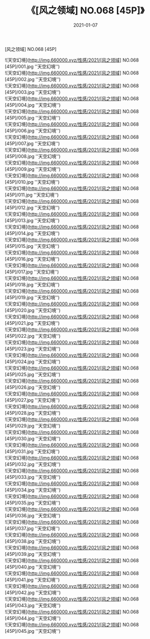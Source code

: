 ﻿---
layout: post
title:  《[风之领域] NO.068 [45P]》
date:   2021-01-07
img: http://img.660000.xyz/性感/2021/[风之领域] NO.068 [45P]/000.jpg
categories: [美女, 性感, 泳衣]
---

[风之领域] NO.068 [45P]



![天空幻境](http://img.660000.xyz/性感/2021/[风之领域] NO.068 [45P]/001.jpg ''天空幻境'') <br>
![天空幻境](http://img.660000.xyz/性感/2021/[风之领域] NO.068 [45P]/002.jpg ''天空幻境'') <br>
![天空幻境](http://img.660000.xyz/性感/2021/[风之领域] NO.068 [45P]/003.jpg ''天空幻境'') <br>
![天空幻境](http://img.660000.xyz/性感/2021/[风之领域] NO.068 [45P]/004.jpg ''天空幻境'') <br>
![天空幻境](http://img.660000.xyz/性感/2021/[风之领域] NO.068 [45P]/005.jpg ''天空幻境'') <br>
![天空幻境](http://img.660000.xyz/性感/2021/[风之领域] NO.068 [45P]/006.jpg ''天空幻境'') <br>
![天空幻境](http://img.660000.xyz/性感/2021/[风之领域] NO.068 [45P]/007.jpg ''天空幻境'') <br>
![天空幻境](http://img.660000.xyz/性感/2021/[风之领域] NO.068 [45P]/008.jpg ''天空幻境'') <br>
![天空幻境](http://img.660000.xyz/性感/2021/[风之领域] NO.068 [45P]/009.jpg ''天空幻境'') <br>
![天空幻境](http://img.660000.xyz/性感/2021/[风之领域] NO.068 [45P]/010.jpg ''天空幻境'') <br>
![天空幻境](http://img.660000.xyz/性感/2021/[风之领域] NO.068 [45P]/011.jpg ''天空幻境'') <br>
![天空幻境](http://img.660000.xyz/性感/2021/[风之领域] NO.068 [45P]/012.jpg ''天空幻境'') <br>
![天空幻境](http://img.660000.xyz/性感/2021/[风之领域] NO.068 [45P]/013.jpg ''天空幻境'') <br>
![天空幻境](http://img.660000.xyz/性感/2021/[风之领域] NO.068 [45P]/014.jpg ''天空幻境'') <br>
![天空幻境](http://img.660000.xyz/性感/2021/[风之领域] NO.068 [45P]/015.jpg ''天空幻境'') <br>
![天空幻境](http://img.660000.xyz/性感/2021/[风之领域] NO.068 [45P]/016.jpg ''天空幻境'') <br>
![天空幻境](http://img.660000.xyz/性感/2021/[风之领域] NO.068 [45P]/017.jpg ''天空幻境'') <br>
![天空幻境](http://img.660000.xyz/性感/2021/[风之领域] NO.068 [45P]/018.jpg ''天空幻境'') <br>
![天空幻境](http://img.660000.xyz/性感/2021/[风之领域] NO.068 [45P]/019.jpg ''天空幻境'') <br>
![天空幻境](http://img.660000.xyz/性感/2021/[风之领域] NO.068 [45P]/020.jpg ''天空幻境'') <br>
![天空幻境](http://img.660000.xyz/性感/2021/[风之领域] NO.068 [45P]/021.jpg ''天空幻境'') <br>
![天空幻境](http://img.660000.xyz/性感/2021/[风之领域] NO.068 [45P]/022.jpg ''天空幻境'') <br>
![天空幻境](http://img.660000.xyz/性感/2021/[风之领域] NO.068 [45P]/023.jpg ''天空幻境'') <br>
![天空幻境](http://img.660000.xyz/性感/2021/[风之领域] NO.068 [45P]/024.jpg ''天空幻境'') <br>
![天空幻境](http://img.660000.xyz/性感/2021/[风之领域] NO.068 [45P]/025.jpg ''天空幻境'') <br>
![天空幻境](http://img.660000.xyz/性感/2021/[风之领域] NO.068 [45P]/026.jpg ''天空幻境'') <br>
![天空幻境](http://img.660000.xyz/性感/2021/[风之领域] NO.068 [45P]/027.jpg ''天空幻境'') <br>
![天空幻境](http://img.660000.xyz/性感/2021/[风之领域] NO.068 [45P]/028.jpg ''天空幻境'') <br>
![天空幻境](http://img.660000.xyz/性感/2021/[风之领域] NO.068 [45P]/029.jpg ''天空幻境'') <br>
![天空幻境](http://img.660000.xyz/性感/2021/[风之领域] NO.068 [45P]/030.jpg ''天空幻境'') <br>
![天空幻境](http://img.660000.xyz/性感/2021/[风之领域] NO.068 [45P]/031.jpg ''天空幻境'') <br>
![天空幻境](http://img.660000.xyz/性感/2021/[风之领域] NO.068 [45P]/032.jpg ''天空幻境'') <br>
![天空幻境](http://img.660000.xyz/性感/2021/[风之领域] NO.068 [45P]/033.jpg ''天空幻境'') <br>
![天空幻境](http://img.660000.xyz/性感/2021/[风之领域] NO.068 [45P]/034.jpg ''天空幻境'') <br>
![天空幻境](http://img.660000.xyz/性感/2021/[风之领域] NO.068 [45P]/035.jpg ''天空幻境'') <br>
![天空幻境](http://img.660000.xyz/性感/2021/[风之领域] NO.068 [45P]/036.jpg ''天空幻境'') <br>
![天空幻境](http://img.660000.xyz/性感/2021/[风之领域] NO.068 [45P]/037.jpg ''天空幻境'') <br>
![天空幻境](http://img.660000.xyz/性感/2021/[风之领域] NO.068 [45P]/038.jpg ''天空幻境'') <br>
![天空幻境](http://img.660000.xyz/性感/2021/[风之领域] NO.068 [45P]/039.jpg ''天空幻境'') <br>
![天空幻境](http://img.660000.xyz/性感/2021/[风之领域] NO.068 [45P]/040.jpg ''天空幻境'') <br>
![天空幻境](http://img.660000.xyz/性感/2021/[风之领域] NO.068 [45P]/041.jpg ''天空幻境'') <br>
![天空幻境](http://img.660000.xyz/性感/2021/[风之领域] NO.068 [45P]/042.jpg ''天空幻境'') <br>
![天空幻境](http://img.660000.xyz/性感/2021/[风之领域] NO.068 [45P]/043.jpg ''天空幻境'') <br>
![天空幻境](http://img.660000.xyz/性感/2021/[风之领域] NO.068 [45P]/044.jpg ''天空幻境'') <br>
![天空幻境](http://img.660000.xyz/性感/2021/[风之领域] NO.068 [45P]/045.jpg ''天空幻境'') <br>